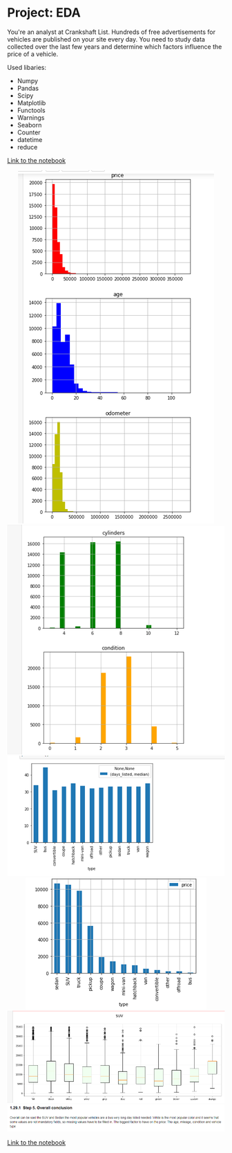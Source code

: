 # Project: EDA
You're an analyst at Crankshaft List. Hundreds of free advertisements for vehicles are published on your site every day. You need to study data collected over the last few years and determine which factors influence the price of a vehicle.

Used libaries:
- Numpy
- Pandas
- Scipy
- Matplotlib
- Functools
- Warnings
- Seaborn
- Counter
- datetime
- reduce

[Link to the notebook](https://github.com/Tommy-Python/Data-Analysis-Portfolio/blob/main/eda/EDA.ipynb)

<p align="center"> 
<img src="img1.png"> 
<img src="img2.png">
<img src="img3.png"> 
<img src="img4.png"> 
<img src="img5.png"> 
<img src="img6.png"> 

</p>

[Link to the notebook](https://github.com/Tommy-Python/Data-Analysis-Portfolio/blob/main/eda/EDA.ipynb)

